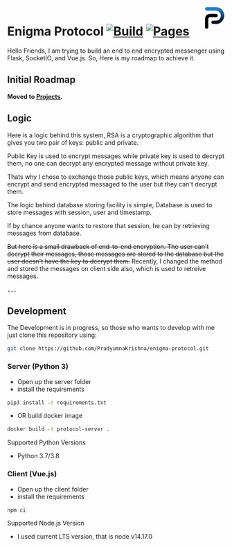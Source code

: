 <img src="https://raw.githubusercontent.com/PradyumnaKrishna/PradyumnaKrishna/master/logo.svg" alt="Logo" title="Logo" align="right" height="50" width="50"/>

# Enigma Protocol [![Build][Build-Badge]][Builds] [![Pages][Pages-Badge]][Pages]

Hello Friends, I am trying to build an end to end encrypted messenger using Flask, SocketIO, and Vue.js. So, Here is my roadmap to achieve it.


## Initial Roadmap 

**Moved to [Projects](https://github.com/PradyumnaKrishna/enigma-protocol/projects/2).**


## Logic

Here is a logic behind this system, RSA is a cryptographic algorithm that gives you two pair of keys: public and private.

Public Key is used to encrypt messages while private key is used to decrypt them, no one can decrypt any encrypted message without private key.

Thats why I chose to exchange those public keys, which means anyone can encrypt and send encrypted messaged to the user but they can't decrypt them.

The logic behind database storing facility is simple, Database is used to store messages with session, user and timestamp.

If by chance anyone wants to restore that session, he can by retrieving messages from database.

~~But here is a small drawback of end-to-end encryption. The user can't decrypt their messages, those messages are stored to the database but the user doesn't have the key to decrypt them.~~
Recently, I changed the method and stored the messages on client side also, which is used to retreive messages.

**`...`**


## Development

The Development is in progress, so those who wants to develop with me just clone this repository using:

```bash
git clone https://github.com/PradyumnaKrishna/enigma-protocol.git
```

### Server (Python 3)
- Open up the server folder
- install the requirements
```bash
pip3 install -r requirements.txt
```
- OR build docker image
```bash
docker build -t protocol-server .
```

Supported Python Versions
- Python 3.7/3.8

### Client (Vue.js)
- Open up the client folder
- install the requirements
```bash
npm ci
```

Supported Node.js Version
- I used current LTS version, that is node v14.17.0

[Build-Badge]:          https://github.com/PradyumnaKrishna/Enigma-Protocol/actions/workflows/docker-build.yml/badge.svg

[Builds]:               https://github.com/PradyumnaKrishna/Enigma-Protocol/actions/workflows/docker-build.yml

[Pages-Badge]:          https://github.com/PradyumnaKrishna/Enigma-Protocol/actions/workflows/github-pages.yml/badge.svg

[Pages]:                https://protocol.onpy.in

